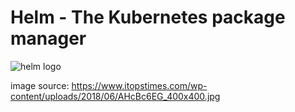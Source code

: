 # Helm - The Kubernetes package manager
![helm logo](https://www.itopstimes.com/wp-content/uploads/2018/06/AHcBc6EG_400x400.jpg)

image source: https://www.itopstimes.com/wp-content/uploads/2018/06/AHcBc6EG_400x400.jpg
